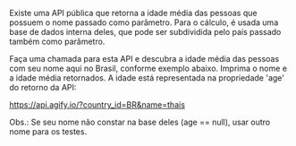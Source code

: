 Existe uma API pública que retorna a idade média das pessoas que possuem o nome passado como parâmetro.
Para o cálculo, é usada uma base de dados interna deles, que pode ser subdividida pelo país passado também como parâmetro.

Faça uma chamada para esta API e descubra a idade média das pessoas com seu nome aqui no Brasil, conforme exemplo abaixo.
Imprima o nome e a idade média retornados.
A idade está representada na propriedade 'age' do retorno da API:

https://api.agify.io/?country_id=BR&name=thais

Obs.: Se seu nome não constar na base deles (age == null), usar outro nome para os testes.
